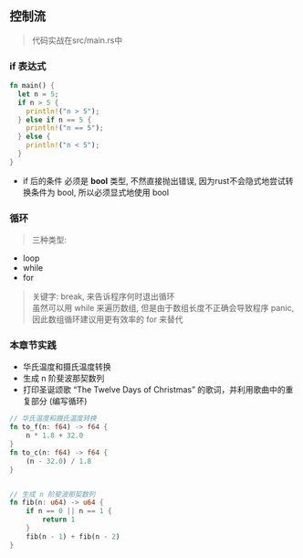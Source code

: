 ## 控制流
> 代码实战在src/main.rs中  

### if 表达式  
```Rust
fn main() {
  let n = 5;
  if n > 5 {
    println!("n > 5");
  } else if n == 5 {
    println!("n == 5");
  } else {
    println!("n < 5");
  }
}
```  
- if 后的条件 必须是 **bool** 类型, 不然直接抛出错误, 因为rust不会隐式地尝试转换条件为 bool, 所以必须显式地使用 bool  

### 循环  

> 三种类型:  
+ loop  
+ while  
+ for  

> 关键字: break, 来告诉程序何时退出循环  
> 虽然可以用 while 来遍历数组, 但是由于数组长度不正确会导致程序 panic, 因此数组循环建议用更有效率的 for 来替代


### 本章节实践  

+ 华氏温度和摄氏温度转换  
+ 生成 n 阶斐波那契数列  
+ 打印圣诞颂歌 “The Twelve Days of Christmas” 的歌词，并利用歌曲中的重复部分 (编写循环)   

```Rust
// 华氏温度和摄氏温度转换
fn to_f(n: f64) -> f64 {
    n * 1.8 + 32.0
}
fn to_c(n: f64) -> f64 {
    (n - 32.0) / 1.8
}


// 生成 n 阶斐波那契数列
fn fib(n: u64) -> u64 {
    if n == 0 || n == 1 {
        return 1
    }
    fib(n - 1) + fib(n - 2)
}

```